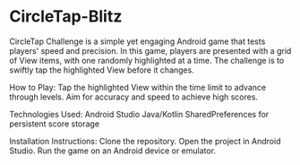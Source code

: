 # CircleTap-Blitz
CircleTap Challenge is a simple yet engaging Android game that tests players' speed and precision. In this game, players are presented with a grid of View items, with one randomly highlighted at a time. The challenge is to swiftly tap the highlighted View before it changes.

How to Play:
Tap the highlighted View within the time limit to advance through levels.
Aim for accuracy and speed to achieve high scores.


Technologies Used:
Android Studio
Java/Kotlin
SharedPreferences for persistent score storage


Installation Instructions:
Clone the repository.
Open the project in Android Studio.
Run the game on an Android device or emulator.
